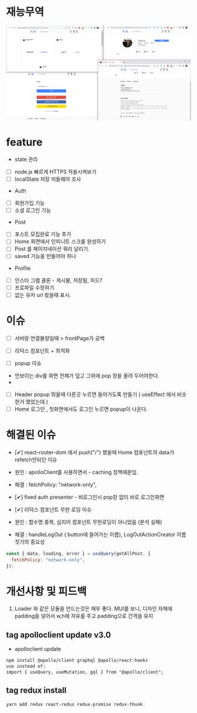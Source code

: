 # 재능무역

![thumnail.png](thumnail.png)

# feature

- state 관리
- [ ] node.js 빠르게 HTTPS 적용시켜보기
- [ ] localState 저장 미들웨어 조사

- Auth
- [ ] 회원가입 기능
- [ ] 소셜 로그인 기능

- Post
- [ ] 포스트 모집완료 기능 추가
- [ ] Home 화면에서 인피니트 스크롤 완성하기
- [ ] Post 를 페이지네이션 쿼리 날리기.
- [ ] saved 기능을 만들어야 하나

- Profile
- [ ] 인스타 그램 클론 - 게시물, 저장됨, 피드?
- [ ] 프로파일 수정하기
- [ ] 없는 유저 url 왔을때 표시.

# 이슈

- [ ] 서버랑 연결불량일때 > frontPage가 공백
- [ ] 리덕스 컴포넌트 + 최적화

- [ ] popup 이슈
- 안보이는 div를 화면 전체가 덮고 그위에 pop 창을 올려 두어야한다.
-
- [ ] Header popup 뛰울때 다른곳 누르면 들어가도록 만들기 ( useEffect 에서 비슷한거 했었는데.)
- [ ] Home 로그인 , 첫화면에서도 로그인 누르면 popup이 나온다.

# 해결된 이슈

- [✔] react-router-dom 에서 push("/") 했을때 Home 컴포넌트의 data가 refetch안되던 이슈

- 원인 : apolloClient를 사용하면서 - caching 정책때문임.
- 해결 : fetchPolicy: "network-only",

- [✔] fixed auth presenter - 비로그인시 pop창 없이 바로 로그인화면

- [✔] 리덕스 컴포넌트 무한 로딩 이슈

- 원인 : 함수명 중복, 심지어 컴포넌트 무한로딩이 아니었음 (분석 실패)
- 해결 : handleLogOut ( button에 들어가는 이름), LogOutActionCreator 이름 짓기의 중요성

```js
const { data, loading, error } = useQuery(getAllPost, {
  fetchPolicy: "network-only",
});
```

# 개선사항 및 피드백

1. Loader 와 같은 모듈을 만드는것은 매우 좋다. MUI를 보니, 디자인 자체에 padding을 넣어서 w,h에 자유를 주고 padding으로 간격을 유지

## tag apolloclient update v3.0

- apolloclient update

```
npm install @apollo/client graphql @apollo/react-hooks
use instead of:
import { useQuery, useMutation, gql } from "@apollo/client";
```

## tag redux install

```
yarn add redux react-redux redux-promise redux-thunk
```
